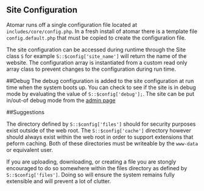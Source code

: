 Site Configuration
----

Atomar runs off a single configuration file located at `includes/core/config.php`. In a fresh install of atomar there is a template file `config.default.php` that must be copied to create the configuration file.

The site configuration can be accessed during runtime through the Site class `S` for example `S::$config['site_name']` will return the name of the website. The configuration array is instantiated from a custom read only array class to prevent changes to the configuration during run time.

##Debug
The debug configuration is added to the site configuration at run time when the system boots up. You can check to see if the site is in debug mode by evaluating the value of `S::$config['debug'];`. The site can be put in/out-of debug mode from the [admin page](/admin)

##Suggestions

The directory defined by `S::$config['files']` should for security purposes exist outside of the web root. The `S::$config['cache']` directory however should always exist within the web root in order to support extensions that peform caching. Both of these directories must be writeable by the `www-data` or equivalent user.

If you are uploading, downloading, or creating a file you are stongly encouraged to do so somewhere within the files directory as defined by `S::$config['files']`. Doing so will ensure the system remains fully extensible and will prevent a lot of clutter.